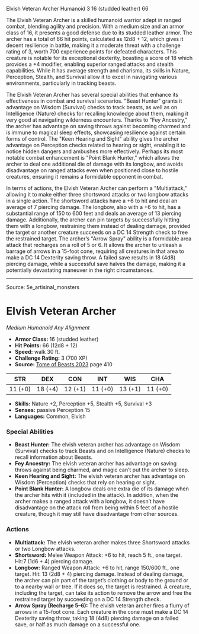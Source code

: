 <MonsterName/>Elvish Veteran Archer</MonsterName>
<CreatureType/>Humanoid</CreatureType>
<CR/>3</CR>
<AC/>16 (studded leather)</AC>
<HP/>66</HP>
<summary>The Elvish Veteran Archer is a skilled humanoid warrior adept in ranged combat, blending agility and precision. With a medium size and an armor class of 16, it presents a good defense due to its studded leather armor. The archer has a total of 66 hit points, calculated as 12d8 + 12, which gives it decent resilience in battle, making it a moderate threat with a challenge rating of 3, worth 700 experience points for defeated characters. This creature is notable for its exceptional dexterity, boasting a score of 18 which provides a +4 modifier, enabling superior ranged attacks and stealth capabilities. While it has average strength and charisma, its skills in Nature, Perception, Stealth, and Survival allow it to excel in navigating various environments, particularly in tracking beasts.</summary>

<detail>

The Elvish Veteran Archer has several special abilities that enhance its effectiveness in combat and survival scenarios. "Beast Hunter" grants it advantage on Wisdom (Survival) checks to track beasts, as well as on Intelligence (Nature) checks for recalling knowledge about them, making it very good at navigating wilderness encounters. Thanks to "Fey Ancestry," the archer has advantage on saving throws against becoming charmed and is immune to magical sleep effects, showcasing resilience against certain forms of control. The "Keen Hearing and Sight" ability gives the archer advantage on Perception checks related to hearing or sight, enabling it to notice hidden dangers and ambushes more effectively. Perhaps its most notable combat enhancement is "Point Blank Hunter," which allows the archer to deal one additional die of damage with its longbow, and avoids disadvantage on ranged attacks even when positioned close to hostile creatures, ensuring it remains a formidable opponent in combat.

In terms of actions, the Elvish Veteran Archer can perform a "Multiattack," allowing it to make either three shortsword attacks or two longbow attacks in a single action. The shortsword attacks have a +6 to hit and deal an average of 7 piercing damage. The longbow, also with a +6 to hit, has a substantial range of 150 to 600 feet and deals an average of 13 piercing damage. Additionally, the archer can pin targets by successfully hitting them with a longbow, restraining them instead of dealing damage, provided the target or another creature succeeds on a DC 14 Strength check to free the restrained target. The archer’s "Arrow Spray" ability is a formidable area attack that recharges on a roll of 5 or 6. It allows the archer to unleash a barrage of arrows in a 15-foot cone, requiring all creatures in that area to make a DC 14 Dexterity saving throw. A failed save results in 18 (4d8) piercing damage, while a successful save halves the damage, making it a potentially devastating maneuver in the right circumstances.</detail>



---

Source: 5e_artisinal_monsters

# Elvish Veteran Archer

*Medium* *Humanoid* *Any Alignment*

- **Armor Class:** 16 (studded leather)
- **Hit Points:** 66 (12d8 + 12)
- **Speed:** walk 30 ft.
- **Challenge Rating:** 3 (700 XP)
- **Source:** [Tome of Beasts 2023](https://koboldpress.com/kpstore/product/tome-of-beasts-1-2023-edition/) page 410

| STR | DEX | CON | INT | WIS | CHA |
| --- | --- | --- | --- | --- | --- |
| 11 (+0) | 18 (+4) | 12 (+1) | 11 (+0) | 13 (+1) | 11 (+0) |

- **Skills:** Nature +2, Perception +5, Stealth +5, Survival +3
- **Senses:** passive Perception 15
- **Languages:** Common, Elvish

### Special Abilities

- **Beast Hunter:** The elvish veteran archer has advantage on Wisdom (Survival) checks to track Beasts and on Intelligence (Nature) checks to recall information about Beasts.
- **Fey Ancestry:** The elvish veteran archer has advantage on saving throws against being charmed, and magic can’t put the archer to sleep.
- **Keen Hearing and Sight:** The elvish veteran archer has advantage on Wisdom (Perception) checks that rely on hearing or sight.
- **Point Blank Hunter:** A longbow deals one extra die of its damage when the archer hits with it (included in the attack). In addition, when the archer makes a ranged attack with a longbow, it doesn’t have disadvantage on the attack roll from being within 5 feet of a hostile creature, though it may still have disadvantage from other sources.

### Actions

- **Multiattack:** The elvish veteran archer makes three Shortsword attacks or two Longbow attacks.
- **Shortsword:** Melee Weapon Attack: +6 to hit, reach 5 ft., one target. Hit:7 (1d6 + 4) piercing damage.
- **Longbow:** Ranged Weapon Attack: +6 to hit, range 150/600 ft., one target. Hit: 13 (2d8 + 4) piercing damage. Instead of dealing damage, the archer can pin part of the target’s clothing or body to the ground or to a nearby wall or tree. If it does so, the target is restrained. A creature, including the target, can take its action to remove the arrow and free the restrained target by succeeding on a DC 14 Strength check.
- **Arrow Spray (Recharge 5–6):** The elvish veteran archer fires a flurry of arrows in a 15-foot cone. Each creature in the cone must make a DC 14 Dexterity saving throw, taking 18 (4d8) piercing damage on a failed save, or half as much damage on a successful one.


